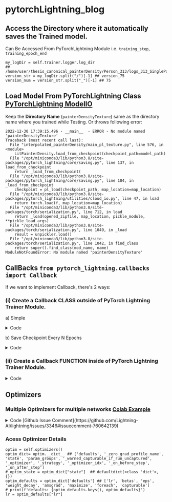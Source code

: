# pytorchLightning_blog
## Access the Directory where it automatically saves the Trained model. 
Can Be Accessed From PyTorchLightning Module i.e. `training_step`, `training_epoch_end`
```
my_logDir = self.trainer.logger.log_dir
## /home/user/thesis_canonical_painterDensity/Person_313/logs_313_SinglePose/Painterunet_init_run/version_75
version_str = my_logDir.split("/")[-1] ## version_75
version_num = version_str.split("_")[-1] ## 75

```
## Load Model From PyTorchLightning Class [PyTorchLightning ModelIO](https://pytorch-lightning.readthedocs.io/en/stable/api/pytorch_lightning.core.saving.ModelIO.html)

Keep the **Directory Name** (`painterDensityTexture`) same as the directory name where you trained while Testing. Or throws following error: 
```
2022-12-30 17:39:15,496 - __main__  - ERROR - No module named 'painterDensityTexture' 
Traceback (most recent call last):
  File "interpolated_painterDensity/main_pl_texture.py", line 576, in <module>
    LitPainterDensity.load_from_checkpoint(checkpoint_path=model_path)
  File "/opt/miniconda3/lib/python3.8/site-packages/pytorch_lightning/core/saving.py", line 137, in load_from_checkpoint
    return _load_from_checkpoint(
  File "/opt/miniconda3/lib/python3.8/site-packages/pytorch_lightning/core/saving.py", line 184, in _load_from_checkpoint
    checkpoint = pl_load(checkpoint_path, map_location=map_location)
  File "/opt/miniconda3/lib/python3.8/site-packages/pytorch_lightning/utilities/cloud_io.py", line 47, in load
    return torch.load(f, map_location=map_location)
  File "/opt/miniconda3/lib/python3.8/site-packages/torch/serialization.py", line 712, in load
    return _load(opened_zipfile, map_location, pickle_module, **pickle_load_args)
  File "/opt/miniconda3/lib/python3.8/site-packages/torch/serialization.py", line 1049, in _load
    result = unpickler.load()
  File "/opt/miniconda3/lib/python3.8/site-packages/torch/serialization.py", line 1042, in find_class
    return super().find_class(mod_name, name)
ModuleNotFoundError: No module named 'painterDensityTexture'
```

## CallBacks ```from pytorch_lightning.callbacks import Callback```
If we want to implement Callback, there's 2 ways: 
### (i) Create a Callback CLASS outside of PyTorch Lightning Trainer Module. 
a) Simple
<details>
    <summary> Code </summary>
    <p>
    
    
```Python

from pytorch_lightning.callbacks import Callback
class MyPrintingCallback(Callback):
    def on_train_start(self,trainer,pl_module):
        print("->>>>>>>  Training is starting   <<<<<<<-")
            
    def on_train_end(self,trainer,pl_module):
        print("->>>>>>>  Training is ending  <<<<<<<-")
```       
</p>
</details>
            
            
b) Save Checkpoint Every N Epochs
            <details><summary>Code</summary>
            <p> 
            
                        
```Python
            
from pytorch_lightning.callbacks import Callback
## https://github.com/Lightning-AI/lightning/issues/2534#issuecomment-674582085
class CheckpointEveryNEpochs(Callback):
    """
    Save a checkpoint every N Epochs
    """
    def __init__(self, save_epoch_frequency, prefix="N_Epoch_Checkpoint",
                 use_modelCheckpoint_filename=False):
        super().__init__()
        self.save_epoch_frequency = save_epoch_frequency
        self.prefix = prefix
        self.use_modelCheckpoint_filename = use_modelCheckpoint_filename
    
    #### https://pytorch-lightning.readthedocs.io/en/stable/api/pytorch_lightning.callbacks.Callback.html#pytorch_lightning.callbacks.Callback.on_train_epoch_end
    def on_train_epoch_end(self, trainer, _):
        epoch = trainer.current_epoch
        if epoch % self.save_epoch_frequency==0:
            if self.use_modelCheckpoint_filename:
                filename = trainer.checkpoint_callback.filename
            else:
                filename= f"{self.prefix}_{epoch}.ckpt"
            
            dir_path = os.path.dirname(trainer.checkpoint_callback.dirpath)
            save_dir = join(dir_path, "saveEvery_%dEpoch"%self.save_epoch_frequency)
            Path(save_dir).mkdir(parents=True, exist_ok=True)
            ckpt_path = join(save_dir, filename)
            trainer.save_checkpoint(ckpt_path)
                         
```
            
</p>
</details>
            
            
### (ii) Create a Callback FUNCTION inside of PyTorch Lightning Trainer Module.
            
<details> 
            <summary> Code </summary>
            <p>
            
```Python
def training_epoch_end(self, outputs):
        """
        outputs is a python list containing the batch_dictionary from each batch
        for the given epoch stacked up against each other. 
        """
        avg_loss = torch.stack([x['loss'] for x in outputs]).mean()
        ##### using tensorboard logger
        self.logger.experiment.add_scalar("Loss", avg_loss,self.current_epoch)
        epoch_dict = {"loss": avg_loss}
        
        
        # print(f"outputs: {outputs}")
        # out_dict = outputs[1]
        # save_dir = "/home/user/output/Painter/allPoses"
        # Path(save_dir).mkdir(parents=True, exist_ok= True)
        # pred_image = out_dict['pred_image']
        # epoch = out_dict["epoch"]
        # img_fpath = join(save_dir,"ep%03d.png" % epoch)
        # # print(f"pred_image: {pred_image.shape}, epoch:{epoch}")
        # # print(f"mask_fpath: {img_fpath}")
        # pred_image = pred_image[0,:,:,:]
        # save_image(pred_image, img_fpath)
        # print(f"layer 0 weight: {torch.sum(self.painter_net.painter_net[0].weight)}")
        # print(f"layer 0 grad: {torch.sum(self.painter_net.painter_net[0].weight.grad)}")

        # print(f"layer 2 grad: {torch.sum(self.density_net.my_net[0].weight.grad)}")
        # print(f"layer 4 grad: {torch.sum(self.density_net.my_net[0].weight.grad)}")
        # print(f"layer 6 grad: {torch.sum(self.density_net.my_net[0].weight.grad)}")
        # print(f"layer 8 grad: {torch.sum(self.density_net.my_net[0].weight.grad)}")

        # print(f"layer 0 grad sum: {torch.sum(self.density_net.my_net[0].weight.grad)}")
```
</p>            
</details>
            
## Optimizers
### Multiple Optimizers for multiple networks [Colab Example](https://colab.research.google.com/drive/1jVPI6as9gBCRxdu7r1Q6RvYu2Jh08OKJ?usp=sharing#scrollTo=jNqCMifazeDX)
<details> <summary> Code [Github Issue Comment](https://github.com/Lightning-AI/lightning/issues/3346#issuecomment-760642139)   </summary>
<p>
            
 ```Python
 import torch
import torch.nn.functional as F
from torch import nn
from torch.utils.data import DataLoader, random_split

import pytorch_lightning as pl

from torchvision import transforms
from torchvision.datasets.mnist import MNIST


# This is just a wrapper so we can observe which optimizer
# gets used in the update
class CustomAdam(torch.optim.Adam):

    def __init__(self, name, *args, **kwargs):
        super().__init__(*args, **kwargs)
        self.name = name

    def step(self, *args, **kwargs):
        print("updating", self.name)
        return super().step(*args, **kwargs)


class LitAutoEncoder(pl.LightningModule):

    def __init__(self):
        super().__init__()
        self.encoder = nn.Sequential(
            nn.Linear(28 * 28, 64),
            nn.ReLU(),
            nn.Linear(64, 3)
        )
        self.decoder = nn.Sequential(
            nn.Linear(3, 64),
            nn.ReLU(),
            nn.Linear(64, 28 * 28)
        )

    def training_step(self, batch, batch_idx, optimizer_idx):
        print("skipping for batch_idx", batch_idx)
        if optimizer_idx == 1:
            x, y = batch
            x = x.view(x.size(0), -1)
            z = self.encoder(x)
            x_hat = self.decoder(z)
            loss = F.mse_loss(x_hat, x)
            return loss

    # one optimizer for encoder, one for decoder
    def configure_optimizers(self):
        optimizer0 = CustomAdam("encoder opt", self.encoder.parameters(), lr=1e-2)
        optimizer1 = CustomAdam("decoder opt", self.decoder.parameters(), lr=1e-4)
        return optimizer0, optimizer1

    def optimizer_step(self, epoch, batch_idx, optimizer, optimizer_idx, *args, **kwargs):
        if optimizer_idx == 1:
            for opt in self.optimizers():
                super().optimizer_step(epoch, batch_idx,  opt, optimizer_idx, *args, **kwargs)           
 ```
</p></details>

### Acess Optimizer Details

```
optim = self.optimizers()
optim_dict= optim.__dict__ ## ['defaults', '_zero_grad_profile_name', 'state', 'param_groups', '_warned_capturable_if_run_uncaptured', '_optimizer', '_strategy', '_optimizer_idx', '_on_before_step', '_on_after_step']        
# optim_state = optim_dict["state"]  ## defaultdict(<class 'dict'>, {})
optim_defaults = optim_dict['defaults'] ## ['lr', 'betas', 'eps', 'weight_decay', 'amsgrad', 'maximize', 'foreach', 'capturable']
# print(f'defaults: {optim_defaults.keys(), optim_defaults}')
lr = optim_defaults["lr"]

```
